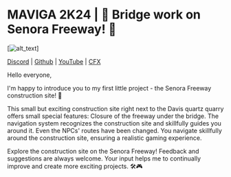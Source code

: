 # MAVIGA 2K24 | 🚧 **Bridge work on Senora Freeway!** 🚧                                              

[<img alt="alt_text"  src="https://i.imgur.com/fpaAxVP.png" />]


[Discord](https://discord.gg/UuK74wcmyB) | [Github](https://github.com/MAVIGA2K24) | [YouTube](https://www.youtube.com/channel/UCR3MP8cMhS932P70I48AjsA) | [CFX](https://forum.cfx.re/u/maviga2k24) <br>

Hello everyone,

I'm happy to introduce you to my first little project - the Senora Freeway construction site! 🚧

This small but exciting construction site right next to the Davis quartz quarry offers small special features: Closure of the freeway under the bridge. The navigation system recognizes the construction site and skillfully guides you around it. Even the NPCs' routes have been changed. You navigate skillfully around the construction site, ensuring a realistic gaming experience.

Explore the construction site on the Senora Freeway! Feedback and suggestions are always welcome. Your input helps me to continually improve and create more exciting projects. 🛠️🎮
